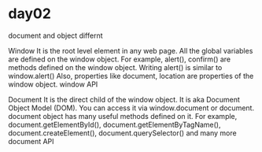 # day02
document and object differnt


Window
It is the root level element in any web page.
All the global variables are defined on the window object.
For example, alert(), confirm() are methods defined on the window object.
Writing alert() is similar to window.alert()
Also, properties like document, location are properties of the window object.
window API


Document
It is the direct child of the window object. It is aka Document Object Model (DOM).
You can access it via window.document or document.
document object has many useful methods defined on it.
For example, document.getElementById(), document.getElementByTagName(), document.createElement(), document.querySelector() and many more
document API
